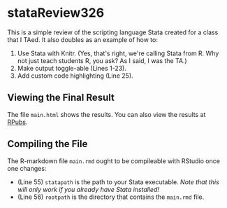 # stataReview326

This is a simple review of the scripting language Stata created for a class that I TAed. It also doubles as an example of how 
to:
1. Use Stata with Knitr. (Yes, that's right, we're calling Stata from R. Why not just teach students R, you ask? As I said, I was the TA.)
2. Make output toggle-able (Lines 1-23).
3. Add custom code highlighting (Line 25).

## Viewing the Final Result
The file `main.html` shows the results. You can also view the results at [RPubs](http://rpubs.com/wmwooley/stata_review_326).

## Compiling the File
The R-markdown file `main.rmd` ought to be compileable with RStudio once one changes:
- (Line 55) `statapath` is the path to your Stata executable. _Note that this will only work if you already have Stata installed!_
- (Line 56) `rootpath` is the directory that contains the `main.rmd` file. 
